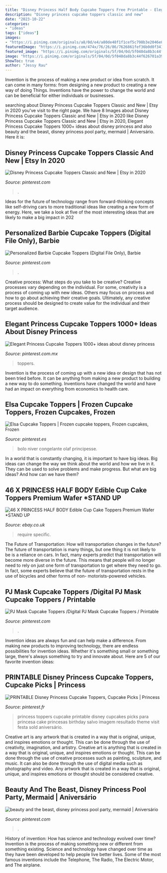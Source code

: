 ```yaml
---
title: "Disney Princess Half Body Cupcake Toppers Free Printable - Elegant Princess Cupcake Toppers 1000+ Ideas About Disney Princess"
description: "Disney princess cupcake toppers classic and new"
date: "2023-10-22"
categories:
- "ideas"
tags: ["ideas"]
images:
- "https://i.pinimg.com/originals/a8/0d/e4/a80de48f1f1cef5c798b3e2046e01324.jpg"
featuredImage: "https://i.pinimg.com/474x/76/26/86/7626861fef36b0d0f3419daa5d49994b.jpg"
featured_image: "https://i.pinimg.com/originals/5f/04/0d/5f040da8b3c44f626701a39a26730aeb.jpg"
image: "https://i.pinimg.com/originals/5f/04/0d/5f040da8b3c44f626701a39a26730aeb.jpg"
ShowToc: true
author: "Jessy Rau"
---
```



Invention is the process of making a new product or idea from scratch. It can come in many forms: from designing a new product to creating a new way of doing Things. Inventions have the power to change the world and can be beneficial for either individuals or businesses.

	

		
searching about Disney Princess Cupcake Toppers Classic and New | Etsy in 2020 you've visit to the right page. We have 8 Images about Disney Princess Cupcake Toppers Classic and New | Etsy in 2020 like Disney Princess Cupcake Toppers Classic and New | Etsy in 2020, Elegant Princess Cupcake Toppers 1000+ ideas about disney princess and also beauty and the beast, disney princess pool party, mermaid | Aniversário. Here it is:
		
    
## Disney Princess Cupcake Toppers Classic And New | Etsy In 2020

<img loading=lazy src="https://i.pinimg.com/originals/5f/04/0d/5f040da8b3c44f626701a39a26730aeb.jpg" onerror="this.onerror=null;this.src='https://tse1.mm.bing.net/th?id=OIP.wrGDU8H3xZeM6XQom7pSvAHaGI&amp;pid=15.1';" alt="Disney Princess Cupcake Toppers Classic and New | Etsy in 2020">

_Source: pinterest.com_

>. 

	

Ideas for the future of technology range from forward-thinking concepts like self-driving cars to more traditional ideas like creating a new form of energy. Here, we take a look at five of the most interesting ideas that are likely to make a big impact in 202
    
## Personalized Barbie Cupcake Toppers (Digital File Only), Barbie

<img loading=lazy src="https://i.pinimg.com/originals/8b/b6/19/8bb6195b867f48ca8869e7baf46bdd11.jpg" onerror="this.onerror=null;this.src='https://tse3.mm.bing.net/th?id=OIP.TuSXrQSjVvHRUULSpl8TPQHaFP&amp;pid=15.1';" alt="Personalized Barbie Cupcake Toppers (Digital File Only), Barbie">

_Source: pinterest.com_

>. 

	

Creative process: What steps do you take to be creative?
Creative processes vary depending on the individual. For some, creativity is a process of coming up with new ideas. Others may focus on process and how to go about achieving their creative goals. Ultimately, any creative process should be designed to create value for the individual and their target audience.

    
## Elegant Princess Cupcake Toppers 1000+ Ideas About Disney Princess

<img loading=lazy src="https://i.pinimg.com/originals/b4/f1/9a/b4f19a02f12aa033de35326fdb0a34b8.jpg" onerror="this.onerror=null;this.src='https://tse2.mm.bing.net/th?id=OIP.bl9WCH7JP7wfxrhh-pjTzQHaK7&amp;pid=15.1';" alt="Elegant Princess Cupcake Toppers 1000+ ideas about disney princess">

_Source: pinterest.com.mx_

>toppers. 

	

Invention is the process of coming up with a new idea or design that has not been tried before. It can be anything from making a new product to building a new way to do something. Inventions have changed the world and have had an impact on everything from economics to health care.

    
## Elsa Cupcake Toppers | Frozen Cupcake Toppers, Frozen Cupcakes, Frozen

<img loading=lazy src="https://i.pinimg.com/originals/04/9b/6d/049b6d167a921d372aafa3c3a48f7193.jpg" onerror="this.onerror=null;this.src='https://tse3.mm.bing.net/th?id=OIP.YAYxpebY_aTPOEfW6HhgJwHaFj&amp;pid=15.1';" alt="Elsa Cupcake Toppers | Frozen cupcake toppers, Frozen cupcakes, Frozen">

_Source: pinterest.es_

>bolo niver congelante olaf principesse. 

	

In a world that is constantly changing, it is important to have big ideas. Big ideas can change the way we think about the world and how we live in it. They can be used to solve problems and make progress. But what are big ideas? And how can we have them?

    
## 46 X PRINCESS HALF BODY Edible Cup Cake Toppers Premium Wafer *STAND UP

<img loading=lazy src="http://i.ebayimg.com/00/s/MTA5Mlg3Njg=/z/SU0AAOSwFnFV9egv/$_57.JPG" onerror="this.onerror=null;this.src='https://tse1.mm.bing.net/th?id=OIP.sv9vJgu-6GdBqMgw4eDsLQHaKh&amp;pid=15.1';" alt="46 X PRINCESS HALF BODY Edible Cup Cake Toppers Premium Wafer *STAND UP">

_Source: ebay.co.uk_

>require specific. 

	

The Future of Transportation: How will transportation changes in the future?
The future of transportation is many things, but one thing it is not likely to be is a reliance on cars. In fact, many experts predict that transportation will become more diverse in the future. This means that people will no longer need to rely on just one form of transportation to get where they need to go. In fact, some experts believe that the future of transportation rests in the use of bicycles and other forms of non- motorists-powered vehicles.

    
## PJ Mask Cupcake Toppers /Digital PJ Mask Cupcake Toppers / Printable

<img loading=lazy src="https://i.pinimg.com/474x/76/26/86/7626861fef36b0d0f3419daa5d49994b.jpg" onerror="this.onerror=null;this.src='https://tse3.mm.bing.net/th?id=OIP.16kSeEEi_1MLOP54Z4aL-AAAAA&amp;pid=15.1';" alt="PJ Mask Cupcake Toppers /Digital PJ Mask Cupcake Toppers / Printable">

_Source: pinterest.com_

>. 

	

Invention ideas are always fun and can help make a difference. From making new products to improving technology, there are endless possibilities for invention ideas. Whether it's something small or something large, there's always something to try and innovate about. Here are 5 of our favorite invention ideas:

    
## PRINTABLE Disney Princess Cupcake Toppers, Cupcake Picks | Princess

<img loading=lazy src="https://i.pinimg.com/originals/a8/0d/e4/a80de48f1f1cef5c798b3e2046e01324.jpg" onerror="this.onerror=null;this.src='https://tse1.mm.bing.net/th?id=OIP.x1JabtyLHtxc4VB7lpCmUQHaHa&amp;pid=15.1';" alt="PRINTABLE Disney Princess Cupcake Toppers, Cupcake Picks | Princess">

_Source: pinterest.fr_

>princess toppers cupcake printable disney cupcakes picks para princesa cake princesas birthday salvo imagem resultado theme visit festa sold aniversário. 

	

Creative art is any artwork that is created in a way that is original, unique, and inspires emotions or thought. This can be done through the use of creativity, imagination, and artistry.
Creative art is anything that is created in a way that is original, unique, and inspires emotions or thought. This can be done through the use of creative processes such as painting, sculpture, and music. It can also be done through the use of digital media such as photography and video. Any artwork that is created in a way that is original, unique, and inspires emotions or thought should be considered creative.

    
## Beauty And The Beast, Disney Princess Pool Party, Mermaid | Aniversário

<img loading=lazy src="https://i.pinimg.com/736x/b5/34/ff/b534ff243c6ef16ad5e8d247822195f4.jpg" onerror="this.onerror=null;this.src='https://tse2.mm.bing.net/th?id=OIP.KkYlPeNi2ufkfIovytq8IgHaJk&amp;pid=15.1';" alt="beauty and the beast, disney princess pool party, mermaid | Aniversário">

_Source: pinterest.com_

>. 

	

History of invention: How has science and technology evolved over time?
Invention is the process of making something new or different from something existing. Science and technology have changed over time as they have been developed to help people live better lives. Some of the most famous inventions include the Telephone, The Radio, The Electric Motor, and The airplane.

